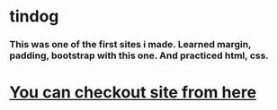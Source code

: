 # tindog

<h3>This was one of the first sites i made. Learned margin, padding, bootstrap with this one. And practiced html, css.</h3>

<h1><a href=https://dorukozerr.github.io/tryhardz/>You can checkout site from here</a></h1>

